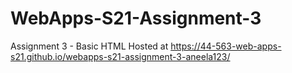 # WebApps-S21-Assignment-3
Assignment 3 - Basic HTML
Hosted at https://44-563-web-apps-s21.github.io/webapps-s21-assignment-3-aneela123/

